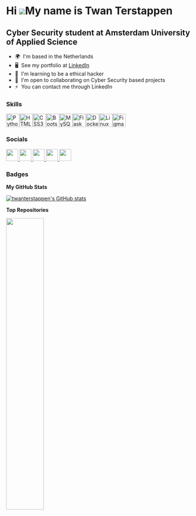 Hi ![](https://user-images.githubusercontent.com/18350557/176309783-0785949b-9127-417c-8b55-ab5a4333674e.gif)My name is Twan Terstappen
=======================================================================================================================================

Cyber Security student at Amsterdam University of Applied Science
-----------------------------------------------------------------

* 🌍  I'm based in the Netherlands
* 🖥️  See my portfolio at [LinkedIn](http://www.linkedin.com/in/twanterstappen/)
* 🧠  I'm learning to be a ethical hacker
* 🤝  I'm open to collaborating on Cyber Security based projects
* ⚡  You can contact me through LinkedIn

### Skills


<p align="left">
<a href="https://www.python.org/" target="_blank" rel="noreferrer"><img src="https://raw.githubusercontent.com/danielcranney/readme-generator/main/public/icons/skills/python-colored.svg" width="36" height="36" alt="Python" /></a><a href="https://developer.mozilla.org/en-US/docs/Glossary/HTML5" target="_blank" rel="noreferrer"><img src="https://raw.githubusercontent.com/danielcranney/readme-generator/main/public/icons/skills/html5-colored.svg" width="36" height="36" alt="HTML5" /></a><a href="https://www.w3.org/TR/CSS/#css" target="_blank" rel="noreferrer"><img src="https://raw.githubusercontent.com/danielcranney/readme-generator/main/public/icons/skills/css3-colored.svg" width="36" height="36" alt="CSS3" /></a><a href="https://getbootstrap.com/" target="_blank" rel="noreferrer"><img src="https://raw.githubusercontent.com/danielcranney/readme-generator/main/public/icons/skills/bootstrap-colored.svg" width="36" height="36" alt="Bootstrap" /></a><a href="https://www.mysql.com/" target="_blank" rel="noreferrer"><img src="https://raw.githubusercontent.com/danielcranney/readme-generator/main/public/icons/skills/mysql-colored.svg" width="36" height="36" alt="MySQL" /></a><a href="https://flask.palletsprojects.com/en/2.0.x/" target="_blank" rel="noreferrer"><img src="https://raw.githubusercontent.com/danielcranney/readme-generator/main/public/icons/skills/flask-colored.svg" width="36" height="36" alt="Flask" /></a><a href="https://www.docker.com/" target="_blank" rel="noreferrer"><img src="https://raw.githubusercontent.com/danielcranney/readme-generator/main/public/icons/skills/docker-colored.svg" width="36" height="36" alt="Docker" /></a><a href="https://www.linux.org" target="_blank" rel="noreferrer"><img src="https://raw.githubusercontent.com/danielcranney/readme-generator/main/public/icons/skills/linux-colored.svg" width="36" height="36" alt="Linux" /></a><a href="https://www.figma.com/" target="_blank" rel="noreferrer"><img src="https://raw.githubusercontent.com/danielcranney/readme-generator/main/public/icons/skills/figma-colored.svg" width="36" height="36" alt="Figma" /></a>
</p>


### Socials

<p align="left"> <a href="https://discord.com/users/twantey" target="_blank" rel="noreferrer"> <picture> <source media="(prefers-color-scheme: dark)" srcset="https://ongpng.com/wp-content/uploads/2023/09/discord-logo.png" /> <source media="(prefers-color-scheme: light)" srcset="https://ongpng.com/wp-content/uploads/2023/09/discord-logo.png" /> <img src="https://ongpng.com/wp-content/uploads/2023/09/discord-logo.png" width="32" height="32" /> </picture> </a> 
<a href="https://www.github.com/twanterstappen" target="_blank" rel="noreferrer"> <picture> <source media="(prefers-color-scheme: dark)" srcset="https://raw.githubusercontent.com/danielcranney/readme-generator/main/public/icons/socials/github-dark.svg" /> <source media="(prefers-color-scheme: light)" srcset="https://raw.githubusercontent.com/danielcranney/readme-generator/main/public/icons/socials/github.svg" /> <img src="https://raw.githubusercontent.com/danielcranney/readme-generator/main/public/icons/socials/github.svg" width="32" height="32" /> </picture> </a> 
<a href="https://www.linkedin.com/in/twanterstappen/" target="_blank" rel="noreferrer"> <picture> <source media="(prefers-color-scheme: dark)" srcset="https://raw.githubusercontent.com/danielcranney/readme-generator/main/public/icons/socials/linkedin-dark.svg" /> <source media="(prefers-color-scheme: light)" srcset="https://raw.githubusercontent.com/danielcranney/readme-generator/main/public/icons/socials/linkedin.svg" /> <img src="https://raw.githubusercontent.com/danielcranney/readme-generator/main/public/icons/socials/linkedin.svg" width="32" height="32" /> </picture> </a>
<a href="https://app.hackthebox.com/profile/1472413" target="_blank" rel="noreferrer"> <picture> <source media="(prefers-color-scheme: dark)" srcset="https://silofy.gallerycdn.vsassets.io/extensions/silofy/hackthebox/0.2.9/1629722910669/Microsoft.VisualStudio.Services.Icons.Default" /> <source media="(prefers-color-scheme: light)" srcset="https://silofy.gallerycdn.vsassets.io/extensions/silofy/hackthebox/0.2.9/1629722910669/Microsoft.VisualStudio.Services.Icons.Default" /> <img src="https://silofy.gallerycdn.vsassets.io/extensions/silofy/hackthebox/0.2.9/1629722910669/Microsoft.VisualStudio.Services.Icons.Default" width="32" height="32" /> </picture> </a>
<a href="https://tryhackme.com/p/LangeManV1" target="_blank" rel="noreferrer"> <picture> <source media="(prefers-color-scheme: dark)" srcset="https://cdn.icon-icons.com/icons2/3915/PNG/512/tryhackme_logo_icon_249349.png" /> <source media="(prefers-color-scheme: light)" srcset="https://cdn.icon-icons.com/icons2/3915/PNG/512/tryhackme_logo_icon_249349.png" /> <img src="https://cdn.icon-icons.com/icons2/3915/PNG/512/tryhackme_logo_icon_249349.png" width="32" height="32" /> </picture> </a> </p>

### Badges

<b>My GitHub Stats</b>

<a href="http://www.github.com/twanterstappen"><img src="https://github-readme-stats.vercel.app/api?username=twanterstappen&show_icons=true&hide=contribs&count_private=true&title_color=84cc16&text_color=ffffff&icon_color=22c55e&bg_color=1c1917&hide_border=true&show_icons=true" alt="twanterstappen's GitHub stats" /></a>

<b>Top Repositories</b>

<div width="100%" align="center"><a href="https://github.com/twanterstappen/portfolio" align="left"><img align="left" width="45%" src="https://github-readme-stats.vercel.app/api/pin/?username=twanterstappen&repo=portfolio&title_color=84cc16&text_color=ffffff&icon_color=22c55e&bg_color=1c1917&hide_border=true&locale=en" /></a></div><br /><br /><br /><br /><br /><br /><br />
<!--
**twanterstappen/twanterstappen** is a ✨ _special_ ✨ repository because its `README.md` (this file) appears on your GitHub profile.

Here are some ideas to get you started:

- 🔭 I’m currently working on ...
- 🌱 I’m currently learning ...
- 👯 I’m looking to collaborate on ...
- 🤔 I’m looking for help with ...
- 💬 Ask me about ...
- 📫 How to reach me: ...
- 😄 Pronouns: ...
- ⚡ Fun fact: ...
-->

